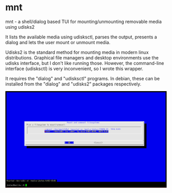 # mnt
mnt - a shell/dialog based TUI for mounting/unmounting removable media using udisks2


It lists the available media using udisksctl, parses the output, presents a dialog and lets the user
mount or unmount media.

Udisks2 is the standard method for mounting media in modern linux distributions. Graphical file managers 
and desktop environments use the udisks interface, but I don't like running those. However,
the command-line interface (udisksctl) is very inconvenient, so I wrote this wrapper.

It requires the "dialog" and "udisksctl" programs. In debian, these can be installed from the "dialog" and "udisks2" packages respectively.

![mnt screenshot](https://raw.githubusercontent.com/jiribohac/mnt/master/mnt-screenshot.png)
